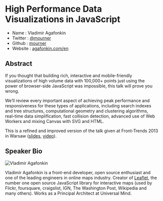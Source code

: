 # High Performance Data Visualizations in JavaScript

* Name      : Vladimir Agafonkin
* Twitter   : [@mourner](http://twitter.com/mourner)
* Github    : [mourner](https://github.com/mourner)
* Website   : [agafonkin.com/en](http://agafonkin.com/en)

## Abstract

If you thought that building rich, interactive and mobile-friendly visualizations of high volume data with 100,000+ points just using the power of browser-side JavaScript was impossible, this talk will prove you wrong.

We’ll review every important aspect of achieving peak performance and responsiveness for these types of applications, including search indexes and tree structures, computational geometry and clustering algorithms, real-time data simplification, fast collision detection, advanced use of Web Workers and mixing Canvas with SVG and HTML.

This is a refined and improved version of the talk given at Front-Trends 2013 in Warsaw ([slides](https://speakerdeck.com/mourner/high-performance-data-visualizations), [video](https://vimeo.com/68252990)).

## Speaker Bio

![Vladimir Agafonkin](https://raw.github.com/cascadiajs/2013.cascadiajs.com/master/images/mourner.png)

Vladimir Agafonkin is a front-end developer, open source enthusiast and one of the leading engineers in online maps industry.
Creator of [Leaflet](https://github.com/Leaflet/Leaflet), the number one open source JavaScript library for interactive maps (used by Flickr, foursquare, craigslist, IGN, The Washington Post, Wikipedia and many others). Works as a Principal Architect at Universal Mind.
